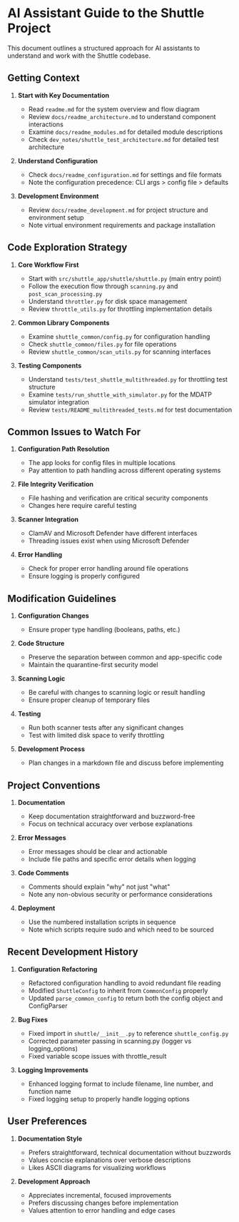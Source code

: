 # AI Assistant Guide to the Shuttle Project

This document outlines a structured approach for AI assistants to understand and work with the Shuttle codebase.

## Getting Context

1. **Start with Key Documentation**
   - Read `readme.md` for the system overview and flow diagram
   - Review `docs/readme_architecture.md` to understand component interactions
   - Examine `docs/readme_modules.md` for detailed module descriptions
   - Check `dev_notes/shuttle_test_architecture.md` for detailed test architecture

2. **Understand Configuration**
   - Check `docs/readme_configuration.md` for settings and file formats
   - Note the configuration precedence: CLI args > config file > defaults

3. **Development Environment**
   - Review `docs/readme_development.md` for project structure and environment setup
   - Note virtual environment requirements and package installation

## Code Exploration Strategy

1. **Core Workflow First**
   - Start with `src/shuttle_app/shuttle/shuttle.py` (main entry point)
   - Follow the execution flow through `scanning.py` and `post_scan_processing.py`
   - Understand `throttler.py` for disk space management
   - Review `throttle_utils.py` for throttling implementation details

2. **Common Library Components**
   - Examine `shuttle_common/config.py` for configuration handling
   - Check `shuttle_common/files.py` for file operations
   - Review `shuttle_common/scan_utils.py` for scanning interfaces

3. **Testing Components**
   - Understand `tests/test_shuttle_multithreaded.py` for throttling test structure
   - Examine `tests/run_shuttle_with_simulator.py` for the MDATP simulator integration
   - Review `tests/README_multithreaded_tests.md` for test documentation

## Common Issues to Watch For

1. **Configuration Path Resolution**
   - The app looks for config files in multiple locations
   - Pay attention to path handling across different operating systems

2. **File Integrity Verification**
   - File hashing and verification are critical security components
   - Changes here require careful testing

3. **Scanner Integration**
   - ClamAV and Microsoft Defender have different interfaces
   - Threading issues exist when using Microsoft Defender

4. **Error Handling**
   - Check for proper error handling around file operations
   - Ensure logging is properly configured

## Modification Guidelines

1. **Configuration Changes**
   - Ensure proper type handling (booleans, paths, etc.)

2. **Code Structure**
   - Preserve the separation between common and app-specific code
   - Maintain the quarantine-first security model

3. **Scanning Logic**
   - Be careful with changes to scanning logic or result handling
   - Ensure proper cleanup of temporary files

4. **Testing**
   - Run both scanner tests after any significant changes
   - Test with limited disk space to verify throttling

5. **Development Process**
   - Plan changes in a markdown file and discuss before implementing

## Project Conventions

1. **Documentation**
   - Keep documentation straightforward and buzzword-free
   - Focus on technical accuracy over verbose explanations

2. **Error Messages**
   - Error messages should be clear and actionable
   - Include file paths and specific error details when logging

3. **Code Comments**
   - Comments should explain "why" not just "what"
   - Note any non-obvious security or performance considerations

4. **Deployment**
   - Use the numbered installation scripts in sequence
   - Note which scripts require sudo and which need to be sourced

## Recent Development History

1. **Configuration Refactoring**
   - Refactored configuration handling to avoid redundant file reading
   - Modified `ShuttleConfig` to inherit from `CommonConfig` properly
   - Updated `parse_common_config` to return both the config object and ConfigParser

2. **Bug Fixes**
   - Fixed import in `shuttle/__init__.py` to reference `shuttle_config.py`
   - Corrected parameter passing in scanning.py (logger vs logging_options)
   - Fixed variable scope issues with throttle_result

3. **Logging Improvements**
   - Enhanced logging format to include filename, line number, and function name
   - Fixed logging setup to properly handle logging options

## User Preferences

1. **Documentation Style**
   - Prefers straightforward, technical documentation without buzzwords
   - Values concise explanations over verbose descriptions
   - Likes ASCII diagrams for visualizing workflows

2. **Development Approach**
   - Appreciates incremental, focused improvements
   - Prefers discussing changes before implementation
   - Values attention to error handling and edge cases
